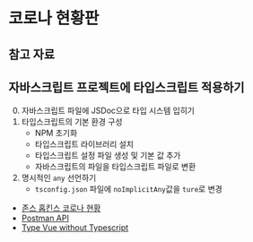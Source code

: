 # 코로나 현황판
## 참고 자료

## 자바스크립트 프로젝트에 타입스크립트 적용하기
0. 자바스크립트 파일에 JSDoc으로 타입 시스템 입히기
1. 타입스크립트의 기본 환경 구성
   - NPM 초기화
   - 타입스크립트 라이브러리 설치
   - 타입스크립트 설정 파일 생성 및 기본 값 추가
   - 자바스크립트의 파일을 타입스크립트 파일로 변환
2. 명시적인 `any` 선언하기
   - `tsconfig.json` 파일에 `noImplicitAny`값을 `ture`로 변경

- [존스 홉킨스 코로나 현황](https://www.arcgis.com/apps/opsdashboard/index.html#/bda7594740fd40299423467b48e9ecf6)
- [Postman API](https://documenter.getpostman.com/view/10808728/SzS8rjbc?version=latest#27454960-ea1c-4b91-a0b6-0468bb4e6712)
- [Type Vue without Typescript](https://blog.usejournal.com/type-vue-without-typescript-b2b49210f0b)